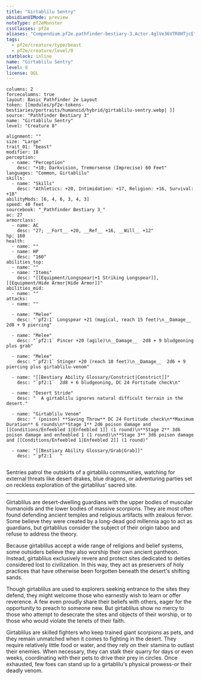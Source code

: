 ```yaml
---
title: "Girtablilu Sentry"
obsidianUIMode: preview
noteType: pf2eMonster
cssClasses: pf2e
aliases: "Compendium.pf2e.pathfinder-bestiary-3.Actor.4glVe36VTR8HTjcE" 
tags:
  - pf2e/creature/type/beast
  - pf2e/creature/level/8
statblock: inline
name: "Girtablilu Sentry"
level: 8
license: OGL
---
```


```statblock
columns: 2
forcecolumns: true
layout: Basic Pathfinder 2e Layout
token: [[modules/pf2e-tokens-bestiaries/portraits/humanoid/hybrid/girtablilu-sentry.webp| ]]
source: "Pathfinder Bestiary 3"
name: "Girtablilu Sentry"
level: "Creature 8"

alignment: ""
size: "Large"
trait_01: "beast"
modifier: 18
perception:
  - name: "Perception"
    desc: "+18; Darkvision, Tremorsense (Imprecise) 60 Feet"
languages: "Common, Girtablilu"
skills:
  - name: "Skills"
    desc: "Athletics: +20, Intimidation: +17, Religion: +16, Survival: +18"
abilityMods: [6, 4, 6, 3, 4, 3]
speed: 40 feet
sourcebook: "_Pathfinder Bestiary 3_"
ac: 27
armorclass:
  - name: AC
    desc: "27; __Fort__ +20, __Ref__ +16, __Will__ +12"
hp: 160
health:
  - name: ""
  - name: HP
    desc: "160"
abilities_top:
  - name: ""
  - name: "Items"
    desc: "[[Equipment/Longspear|+1 Striking Longspear]], [[Equipment/Hide Armor|Hide Armor]]"
abilities_mid:
  - name: ""
attacks:
  - name: ""

  - name: "Melee"
    desc: "`pf2:1` Longspear +21 (magical, reach 15 feet)\n__Damage__  2d8 + 9 piercing"

  - name: "Melee"
    desc: "`pf2:1` Pincer +20 (agile)\n__Damage__  2d8 + 9 bludgeoning plus grab"

  - name: "Melee"
    desc: "`pf2:1` Stinger +20 (reach 10 feet)\n__Damage__  2d6 + 9 piercing plus girtablilu-venom"

  - name: "[[Bestiary Ability Glossary/Constrict|Constrict]]"
    desc: "`pf2:1`  2d8 + 6 bludgeoning, DC 24 Fortitude check\n"

  - name: "Desert Stride"
    desc: "  A girtablilu ignores natural difficult terrain in the desert."

  - name: "Girtablilu Venom"
    desc: " (poison) **Saving Throw** DC 24 Fortitude check\n**Maximum Duration** 6 rounds\n**Stage 1** 2d6 poison damage and [[Conditions/Enfeebled 1|Enfeebled 1]] (1 round)\n**Stage 2** 3d6 poison damage and enfeebled 1 (1 round)\n**Stage 3** 3d6 poison damage and [[Conditions/Enfeebled 1|Enfeebled 2]] (1 round)"

  - name: "[[Bestiary Ability Glossary/Grab|Grab]]"
    desc: "`pf2:1`  "
 
```



Sentries patrol the outskirts of a girtablilu communities, watching for external threats like desert drakes, blue dragons, or adventuring parties set on reckless exploration of the girtablilus' sacred site.

* * *

Girtablilus are desert-dwelling guardians with the upper bodies of muscular humanoids and the lower bodies of massive scorpions. They are most often found defending ancient temples and religious artifacts with zealous fervor. Some believe they were created by a long-dead god millennia ago to act as guardians, but girtablilus consider the subject of their origin taboo and refuse to address the theory.

Because girtablilus accept a wide range of religions and belief systems, some outsiders believe they also worship their own ancient pantheon. Instead, girtablilus exclusively revere and protect sites dedicated to deities considered lost to civilization. In this way, they act as preservers of holy practices that have otherwise been forgotten beneath the desert's shifting sands.

Though girtablilus are used to explorers seeking entrance to the sites they defend, they might welcome those who earnestly wish to learn or offer reverence. A few even proudly share their beliefs with others, eager for the opportunity to preach to someone new. But girtablilus show no mercy to those who attempt to desecrate the sites and objects of their worship, or to those who would violate the tenets of their faith.

Girtablilus are skilled fighters who keep trained giant scorpions as pets, and they remain unmatched when it comes to fighting in the desert. They require relatively little food or water, and they rely on their stamina to outlast their enemies. When necessary, they can stalk their quarry for days or even weeks, coordinating with their pets to drive their prey in circles. Once exhausted, few foes can stand up to a girtablilu's physical prowess-or their deadly venom.
